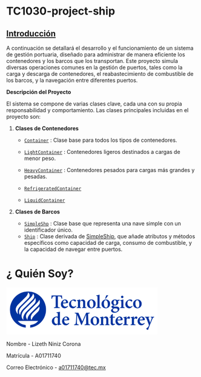 # TC1030-project-ship

## [Introducción](#introducción)

A continuación se detallará el desarrollo y el funcionamiento de un sistema de gestión portuaria, diseñado para administrar de manera eficiente los contenedores y los barcos que los transportan. Este proyecto simula diversas operaciones comunes en la gestión de puertos, tales como la carga y descarga de contenedores, el reabastecimiento de combustible de los barcos, y la navegación entre diferentes puertos.

**Descripción del Proyecto**

El sistema se compone de varias clases clave, cada una con su propia responsabilidad y comportamiento. Las clases principales incluidas en el proyecto son:

1. **Clases de Contenedores**
    - [`Container`](https://github.com/liznnz/TC1030-project-ship/blob/main/container.h) : Clase base para todos los tipos de contenedores.
    - [`LightContainer`](https://github.com/liznnz/TC1030-project-ship/blob/main/light.h) : Contenedores ligeros destinados a cargas de menor peso.

    - [`HeavyContainer`](https://github.com/liznnz/TC1030-project-ship/blob/main/heavy.h) : Contenedores pesados para cargas más grandes y pesadas.
    - [`RefrigeratedContainer`](https://github.com/liznnz/TC1030-project-ship/blob/main/refrigerated.h)
    - [`LiquidContainer`](https://github.com/liznnz/TC1030-project-ship/blob/main/liquid.h)

2. **Clases de Barcos**
    - [`SimpleShp`](https://github.com/liznnz/TC1030-project-ship/blob/main/simpleship.h) : Clase base que representa una nave simple con un identificador único.
    - [`Ship`](https://github.com/liznnz/TC1030-project-ship/blob/main/ship.h) : Clase derivada de [SimpleShip](https://github.com/liznnz/TC1030-project-ship/blob/main/simpleship.h), que añade atributos y métodos específicos como capacidad de carga, consumo de combustible, y la capacidad de navegar entre puertos.



# ¿ Quién Soy?

![](images/logotecmty.png)


Nombre - Lizeth Niniz Corona

Matrícula - A01711740

Correo Electrónico - a01711740@tec.mx
